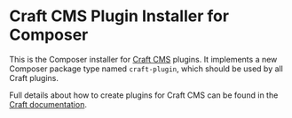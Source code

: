 # Craft CMS Plugin Installer for Composer

This is the Composer installer for [Craft CMS](https://craftcms.com/) plugins. It implements a new Composer package type named `craft-plugin`, which should be used by all Craft plugins.

Full details about how to create plugins for Craft CMS can be found in the [Craft documentation]([https://docs.craftcms.com/v3/extend/plugin-guide.html).
